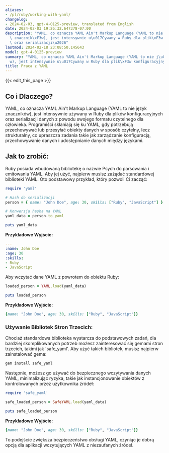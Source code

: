 ```yaml
---
aliases:
- /pl/ruby/working-with-yaml/
changelog:
- 2024-02-03, gpt-4-0125-preview, translated from English
date: 2024-02-03 19:26:32.647378-07:00
description: "YAML, co oznacza YAML Ain't Markup Language (YAML to nie j\u0119zyk\
  \ znacznik\xF3w), jest intensywnie u\u017Cywany w Ruby dla plik\xF3w konfiguracyjnych\
  \ oraz serializacji\u2026"
lastmod: 2024-02-18 23:08:50.145643
model: gpt-4-0125-preview
summary: "YAML, co oznacza YAML Ain't Markup Language (YAML to nie j\u0119zyk znacznik\xF3\
  w), jest intensywnie u\u017Cywany w Ruby dla plik\xF3w konfiguracyjnych oraz serializacji\u2026"
title: Praca z YAML
---
```


{{< edit_this_page >}}

## Co i Dlaczego?
YAML, co oznacza YAML Ain't Markup Language (YAML to nie język znaczników), jest intensywnie używany w Ruby dla plików konfiguracyjnych oraz serializacji danych z powodu swojego formatu czytelnego dla człowieka. Programiści skłaniają się ku YAML, gdy potrzebują przechowywać lub przesyłać obiekty danych w sposób czytelny, lecz strukturalny, co upraszcza zadania takie jak zarządzanie konfiguracją, przechowywanie danych i udostępnianie danych między językami.

## Jak to zrobić:
Ruby posiada wbudowaną bibliotekę o nazwie Psych do parsowania i emitowania YAML. Aby jej użyć, najpierw musisz zażądać standardowej biblioteki YAML. Oto podstawowy przykład, który pozwoli Ci zacząć:

```ruby
require 'yaml'

# Hash do serializacji
person = { name: "John Doe", age: 30, skills: ["Ruby", "JavaScript"] }

# Konwersja hasha na YAML
yaml_data = person.to_yaml

puts yaml_data
```

**Przykładowe Wyjście:**

```yaml
---
:name: John Doe
:age: 30
:skills:
- Ruby
- JavaScript
```

Aby wczytać dane YAML z powrotem do obiektu Ruby:

```ruby
loaded_person = YAML.load(yaml_data)

puts loaded_person
```

**Przykładowe Wyjście:**

```ruby
{name: "John Doe", age: 30, skills: ["Ruby", "JavaScript"]}
```

### Używanie Bibliotek Stron Trzecich:

Chociaż standardowa biblioteka wystarcza do podstawowych zadań, dla bardziej skomplikowanych potrzeb możesz zainteresować się gemami stron trzecich, takimi jak 'safe_yaml'. Aby użyć takich bibliotek, musisz najpierw zainstalować gema:

```bash
gem install safe_yaml
```

Następnie, możesz go używać do bezpiecznego wczytywania danych YAML, minimalizując ryzyka, takie jak instancjonowanie obiektów z kontrolowanych przez użytkownika źródeł:

```ruby
require 'safe_yaml'

safe_loaded_person = SafeYAML.load(yaml_data)

puts safe_loaded_person
```

**Przykładowe Wyjście:**

```ruby
{name: "John Doe", age: 30, skills: ["Ruby", "JavaScript"]}
```

To podejście zwiększa bezpieczeństwo obsługi YAML, czyniąc je dobrą opcją dla aplikacji wczytujących YAML z niezaufanych źródeł.
